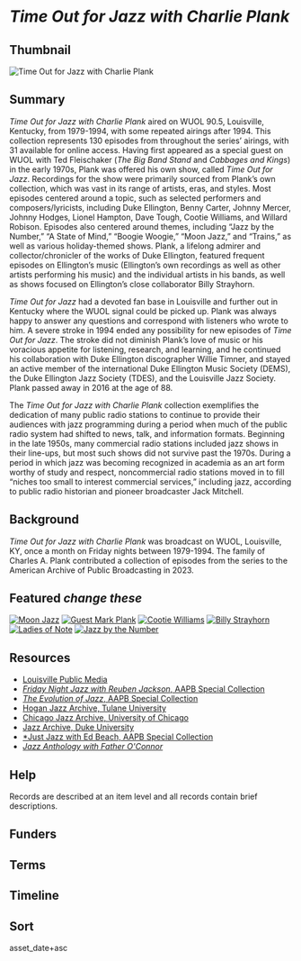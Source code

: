 # <em>*Time Out for Jazz with Charlie Plank*</em>

## Thumbnail

![<em>*Time Out for Jazz with Charlie Plank*</em>](https://s3.amazonaws.com/americanarchive.org/special-collections/charlie-plank.jpg "*Time Out for Jazz with Charlie Plank*")

## Summary

*Time Out for Jazz with Charlie Plank* aired on WUOL 90.5, Louisville, Kentucky, from 1979-1994, with some repeated airings after 1994. This collection represents 130 episodes from throughout the series’ airings, with 31 available for online access. Having first appeared as a special guest on WUOL with Ted Fleischaker (*The Big Band Stand* and *Cabbages and Kings*) in the early 1970s, Plank was offered his own show, called *Time Out for Jazz*. Recordings for the show were primarily sourced from Plank’s own collection, which was vast in its range of artists, eras, and styles. Most episodes centered around a topic, such as selected performers and composers/lyricists, including Duke Ellington, Benny Carter, Johnny Mercer, Johnny Hodges, Lionel Hampton, Dave Tough, Cootie Williams, and Willard Robison. Episodes also centered around themes, including “Jazz by the Number,” “A State of Mind,” “Boogie Woogie,” “Moon Jazz,” and “Trains,” as well as various holiday-themed shows. Plank, a lifelong admirer and collector/chronicler of the works of Duke Ellington, featured frequent episodes on Ellington’s music (Ellington’s own recordings as well as other artists performing his music) and the individual artists in his bands, as well as shows focused on Ellington’s close collaborator Billy Strayhorn.

*Time Out for Jazz* had a devoted fan base in Louisville and further out in Kentucky where the WUOL signal could be picked up. Plank was always happy to answer any questions and correspond with listeners who wrote to him.  A severe stroke in 1994 ended any possibility for new episodes of *Time Out for Jazz*. The stroke did not diminish Plank’s love of music or his voracious appetite for listening, research, and learning, and he continued his collaboration with Duke Ellington discographer Willie Timner, and stayed an active member of the international Duke Ellington Music Society (DEMS), the Duke Ellington Jazz Society (TDES), and the Louisville Jazz Society. Plank passed away in 2016 at the age of 88.

The *Time Out for Jazz with Charlie Plank* collection exemplifies the dedication of many public radio stations to continue to provide their audiences with jazz programming during a period when much of the public radio system had shifted to news, talk, and information formats. Beginning in the late 1950s, many commercial radio stations included jazz shows in their line-ups, but most such shows did not survive past the 1970s. During a period in which jazz was becoming recognized in academia as an art form worthy of study and respect, noncommercial radio stations moved in to fill “niches too small to interest commercial services,” including jazz, according to public radio historian and pioneer broadcaster Jack Mitchell.

## Background

*Time Out for Jazz with Charlie Plank* was broadcast on WUOL, Louisville, KY, once a month on Friday nights between 1979-1994. The family of Charles A. Plank contributed a collection of episodes from the series to the American Archive of Public Broadcasting in 2023. 

## Featured *change these*

[![Moon Jazz](https://s3.amazonaws.com/americanarchive.org/special-collections/aapb_tile.png)](/catalog/cpb-aacip-f145cf92f5c)
[![Guest Mark Plank](https://s3.amazonaws.com/americanarchive.org/special-collections/aapb_tile.png)](/catalog/cpb-aacip-642fda52eb1)
[![Cootie Williams](https://s3.amazonaws.com/americanarchive.org/special-collections/aapb_tile.png)](/catalog/cpb-aacip-1ecacfa25f1)
[![Billy Strayhorn](https://s3.amazonaws.com/americanarchive.org/special-collections/aapb_tile.png)](/catalog/cpb-aacip-45fafaa417d)
[![Ladies of Note](https://s3.amazonaws.com/americanarchive.org/special-collections/aapb_tile.png)](/catalog/cpb-aacip-c3192ac2eeb)
[![Jazz by the Number](https://s3.amazonaws.com/americanarchive.org/special-collections/aapb_tile.png)](/catalog/cpb-aacip-54aecf27045)

## Resources

- [Louisville Public Media](https://www.lpm.org/)
- [*Friday Night Jazz with Reuben Jackson*, AAPB Special Collection](https://americanarchive.org/special_collections/fridaynightjazz)
- [*The Evolution of Jazz*, AAPB Special Collection](https://americanarchive.org/special_collections/evolution-of-jazz)
- [Hogan Jazz Archive, Tulane University](https://library.tulane.edu/tusc)
- [Chicago Jazz Archive, University of Chicago](https://www.lib.uchicago.edu/collex/collections/chicago-jazz-archive/)
- [Jazz Archive, Duke University](https://library.duke.edu/rubenstein/collections/jazz)
- [*Just Jazz with Ed Beach, AAPB Special Collection](https://americanarchive.org/catalog?f%5Baccess_types%5D%5B%5D=online&f%5Bseries_titles%5D%5B%5D=Just+Jazz&sort=asset_date+asc)
- [*Jazz Anthology with Father O'Connor*](https://americanarchive.org/catalog?f%5Baccess_types%5D%5B%5D=online&page=1&q=%22A+Father+O%27Connor+jazz+program.%22&sort=asset_date+asc)

## Help

Records are described at an item level and all records contain brief descriptions.

## Funders

## Terms

## Timeline

## Sort

asset_date+asc
